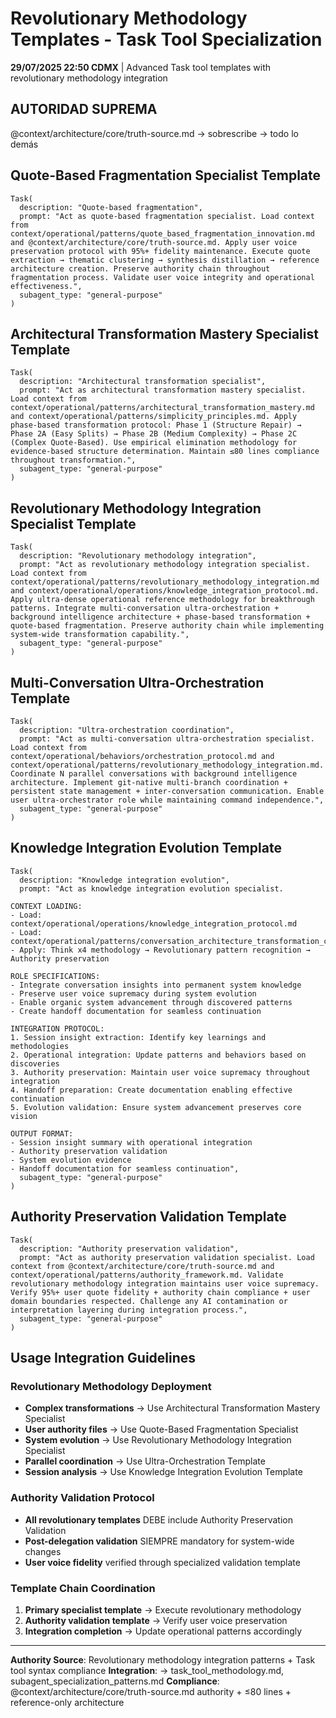 # Revolutionary Methodology Templates - Task Tool Specialization

**29/07/2025 22:50 CDMX** | Advanced Task tool templates with revolutionary methodology integration

## AUTORIDAD SUPREMA
@context/architecture/core/truth-source.md → sobrescribe → todo lo demás

## Quote-Based Fragmentation Specialist Template

```
Task(
  description: "Quote-based fragmentation",
  prompt: "Act as quote-based fragmentation specialist. Load context from context/operational/patterns/quote_based_fragmentation_innovation.md and @context/architecture/core/truth-source.md. Apply user voice preservation protocol with 95%+ fidelity maintenance. Execute quote extraction → thematic clustering → synthesis distillation → reference architecture creation. Preserve authority chain throughout fragmentation process. Validate user voice integrity and operational effectiveness.",
  subagent_type: "general-purpose"
)
```

## Architectural Transformation Mastery Specialist Template

```
Task(
  description: "Architectural transformation specialist",
  prompt: "Act as architectural transformation mastery specialist. Load context from context/operational/patterns/architectural_transformation_mastery.md and context/operational/patterns/simplicity_principles.md. Apply phase-based transformation protocol: Phase 1 (Structure Repair) → Phase 2A (Easy Splits) → Phase 2B (Medium Complexity) → Phase 2C (Complex Quote-Based). Use empirical elimination methodology for evidence-based structure determination. Maintain ≤80 lines compliance throughout transformation.",
  subagent_type: "general-purpose"
)
```

## Revolutionary Methodology Integration Specialist Template

```
Task(
  description: "Revolutionary methodology integration",
  prompt: "Act as revolutionary methodology integration specialist. Load context from context/operational/patterns/revolutionary_methodology_integration.md and context/operational/operations/knowledge_integration_protocol.md. Apply ultra-dense operational reference methodology for breakthrough patterns. Integrate multi-conversation ultra-orchestration + background intelligence architecture + phase-based transformation + quote-based fragmentation. Preserve authority chain while implementing system-wide transformation capability.",
  subagent_type: "general-purpose"
)
```

## Multi-Conversation Ultra-Orchestration Template

```
Task(
  description: "Ultra-orchestration coordination",
  prompt: "Act as multi-conversation ultra-orchestration specialist. Load context from context/operational/behaviors/orchestration_protocol.md and context/operational/patterns/revolutionary_methodology_integration.md. Coordinate N parallel conversations with background intelligence architecture. Implement git-native multi-branch coordination + persistent state management + inter-conversation communication. Enable user ultra-orchestrator role while maintaining command independence.",
  subagent_type: "general-purpose"
)
```

## Knowledge Integration Evolution Template

```
Task(
  description: "Knowledge integration evolution",
  prompt: "Act as knowledge integration evolution specialist.

CONTEXT LOADING:
- Load: context/operational/operations/knowledge_integration_protocol.md
- Load: context/operational/patterns/conversation_architecture_transformation_cycle.md
- Apply: Think x4 methodology → Revolutionary pattern recognition → Authority preservation

ROLE SPECIFICATIONS:
- Integrate conversation insights into permanent system knowledge
- Preserve user voice supremacy during system evolution
- Enable organic system advancement through discovered patterns
- Create handoff documentation for seamless continuation

INTEGRATION PROTOCOL:
1. Session insight extraction: Identify key learnings and methodologies
2. Operational integration: Update patterns and behaviors based on discoveries
3. Authority preservation: Maintain user voice supremacy throughout integration
4. Handoff preparation: Create documentation enabling effective continuation
5. Evolution validation: Ensure system advancement preserves core vision

OUTPUT FORMAT:
- Session insight summary with operational integration
- Authority preservation validation
- System evolution evidence
- Handoff documentation for seamless continuation",
  subagent_type: "general-purpose"
)
```

## Authority Preservation Validation Template

```
Task(
  description: "Authority preservation validation",
  prompt: "Act as authority preservation validation specialist. Load context from @context/architecture/core/truth-source.md and context/operational/patterns/authority_framework.md. Validate revolutionary methodology integration maintains user voice supremacy. Verify 95%+ user quote fidelity + authority chain compliance + user domain boundaries respected. Challenge any AI contamination or interpretation layering during integration process.",
  subagent_type: "general-purpose"
)
```

## Usage Integration Guidelines

### Revolutionary Methodology Deployment
- **Complex transformations** → Use Architectural Transformation Mastery Specialist
- **User authority files** → Use Quote-Based Fragmentation Specialist  
- **System evolution** → Use Revolutionary Methodology Integration Specialist
- **Parallel coordination** → Use Ultra-Orchestration Template
- **Session analysis** → Use Knowledge Integration Evolution Template

### Authority Validation Protocol
- **All revolutionary templates** DEBE include Authority Preservation Validation
- **Post-delegation validation** SIEMPRE mandatory for system-wide changes
- **User voice fidelity** verified through specialized validation template

### Template Chain Coordination
1. **Primary specialist template** → Execute revolutionary methodology
2. **Authority validation template** → Verify user voice preservation
3. **Integration completion** → Update operational patterns accordingly

---
**Authority Source**: Revolutionary methodology integration patterns + Task tool syntax compliance
**Integration**: → task_tool_methodology.md, subagent_specialization_patterns.md
**Compliance**: @context/architecture/core/truth-source.md authority + ≤80 lines + reference-only architecture